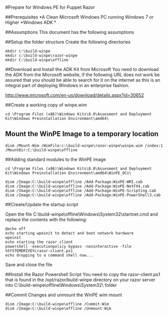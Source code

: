 #Prepare for Windows PE for Puppet Razor

##Prerequisites
	*A Clean Microsoft Windows PC running Windows 7 or Higher
	*Windows ADK
	*

##Assumptions
This document has the following assumptions

##Setup the folder structure
Create the following directories
	
	mkdir c:\build-winpe
	mkdir c:\build-winpe\razor-winpe
	mkdir C:\build-winpe\offline

##Download and Install the ADK Kit from Microsoft
You need to download the ADK from the Microsoft website, if the following URL does not work be assured that you should be able to search for it on the internet as this is an integral part of deploying Windows in an enterprise fashion.

http://www.microsoft.com/en-us/download/details.aspx?id=30652

##Create a working copy of winpe.wim
	
	cd \Program Files (x86)\Windows Kits\8.0\Assesment and Deployment Kit\Windows Preinstallation Environment\amd64\

## Mount the WinPE Image to a temporary location
	
	dism /Mount-Wim /WimFile:c:\build-winpe\razor-winpe\winpe.wim /index:1 /MountDir:C:\build-winpe\offline


##Adding standard modules to the WinPE image

	cd \Program Files (x86)\Windows Kits\8.0\Assesment and Deployment Kit\Windows Preinstallation Environment\amd64\WinPE_OCs\

	dism /Image:C:\build-winpe\offline /Add-Package:WinPE-WMI.cab
	dism /Image:C:\build-winpe\offline /Add-Package:WinPE-NetFX4.cab
	dism /Image:C:\build-winpe\offline /Add-Package:WinPE-Scripting.cab
	dism /Image:C:\build-winpe\offline /Add-Package:WinPE-PowerShell3.cab


##Create/Update the startup script

Open the file C:\build-winpe\offline\Windows\System32\startnet.cmd and replace the contents with the following:

	@echo off
	echo starting wpeinit to detect and boot network hardware
	wpeinit
	echo starting the razor client
	powershell -executionpolicy bypass -noninteractive -file %SYSTEMDRIVE%\razor-client.ps1
	echo dropping to a command shell now...

Save and close the file

##Install the Razor Powershell Script
You need to copy the razor-client.ps1 that is found in the /opt/razor/build-winpe directory on your razor server into C:\build-winpe\offline\Windows\System32\ folder

##Commit Changes and unmount the WinPE wim mount

	dism /Image:C:\build-winpe\offline /Commit-Wim
	dism /Image:C:\build-winpe\offline /Unmount-Wim


